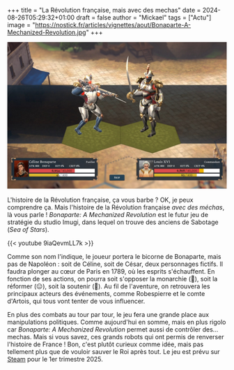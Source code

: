 +++
title = "La Révolution française, mais avec des mechas"
date = 2024-08-26T05:29:32+01:00
draft = false
author = "Mickael"
tags = ["Actu"]
image = "https://nostick.fr/articles/vignettes/aout/Bonaparte-A-Mechanized-Revolution.jpg"
+++

![Texte Alternative](Bonaparte-A-Mechanized-Revolution.jpg "")

L'histoire de la Révolution française, ça vous barbe ? OK, je peux comprendre ça. Mais l'histoire de la Révolution française *avec des méchas*, là vous parle ! *Bonaparte: A Mechanized Revolution* est le futur jeu de stratégie du studio Imugi, dans lequel on trouve des anciens de Sabotage (*Sea of Stars*).

{{< youtube 9iaQevmLL7k >}} 

Comme son nom l'indique, le joueur portera le bicorne de Bonaparte, mais pas de Napoléon : soit de Céline, soit de César, deux personnages fictifs. Il faudra plonger au cœur de Paris en 1789, où les esprits s'échauffent. En fonction de ses actions, on pourra soit s'opposer la monarchie (🤘), soit la réformer (😑), soit la soutenir (🫠). Au fil de l'aventure, on retrouvera les principaux acteurs des événements, comme Robespierre et le comte d'Artois, qui tous vont tenter de vous influencer.

En plus des combats au tour par tour, le jeu fera une grande place aux manipulations politiques. Comme aujourd'hui en somme, mais en plus rigolo car *Bonaparte: A Mechanized Revolution* permet aussi de contrôler des… mechas. Mais si vous savez, ces grands robots qui ont permis de renverser l'histoire de France ! Bon, c'est plutôt curieux comme idée, mais pas tellement plus que de vouloir sauver le Roi après tout. Le jeu est prévu sur [Steam](https://store.steampowered.com/app/2560340/Bonaparte__A_Mechanized_Revolution/) pour le 1er trimestre 2025.
